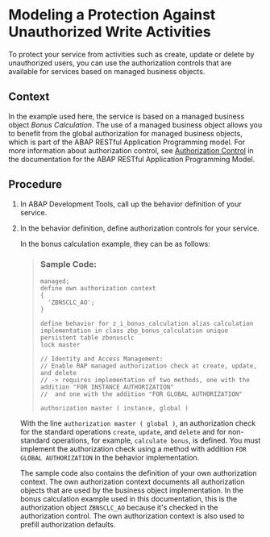 <!-- loiod807183367a34038bbc11218c71ef339 -->

# Modeling a Protection Against Unauthorized Write Activities

To protect your service from activities such as create, update or delete by unauthorized users, you can use the authorization controls that are available for services based on managed business objects.



<a name="loiod807183367a34038bbc11218c71ef339__context_wbn_z1n_plb"/>

## Context

In the example used here, the service is based on a managed business object *Bonus Calculation*. The use of a managed business object allows you to benefit from the global authorization for managed business objects, which is part of the ABAP RESTful Application Programming model. For more information about authorization control, see [Authorization Control](https://help.sap.com/viewer/923180ddb98240829d935862025004d6/Cloud/en-US/375a8124b22948688ac1c55297868d06.html) in the documentation for the ABAP RESTful Application Programming Model.



## Procedure

1.  In ABAP Development Tools, call up the behavior definition of your service.

2.  In the behavior definition, define authorization controls for your service.

    In the bonus calculation example, they can be as follows:

    > ### Sample Code:  
    > ```abap
    > managed;
    > define own authorization context
    > {
    >   'ZBNSCLC_AO';
    > }
    > 
    > define behavior for z_i_bonus_calculation alias calculation
    > implementation in class zbp_bonus_calculation unique
    > persistent table zbonusclc
    > lock master
    > 
    > // Identity and Access Management:
    > // Enable RAP managed authorization check at create, update, and delete
    > // -> requires implementation of two methods, one with the addition "FOR INSTANCE AUTHORIZATION"
    > //  and one with the addition "FOR GLOBAL AUTHORIZATION"
    > 
    > authorization master ( instance, global )
    > 
    > ```

    With the line `authorization master ( global )`, an authorization check for the standard operations `create`, `update`, and `delete` and for non-standard operations, for example, `calculate bonus`, is defined. You must implement the authorization check using a method with addition `FOR GLOBAL AUTHORIZATION` in the behavior implementation.

    The sample code also contains the definition of your own authorization context. The own authorization context documents all authorization objects that are used by the business object implementation. In the bonus calculation example used in this documentation, this is the authorization object `ZBNSCLC_AO` because it's checked in the authorization control. The own authorization context is also used to prefill authorization defaults.



